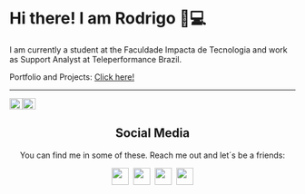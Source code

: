 <div>
  <h1>Hi there! I am Rodrigo 👋💻</h1>
  <p>
    I am currently a student at the Faculdade Impacta de Tecnologia and work as Support Analyst at Teleperformance Brazil.
  </p>
  <p>Portfolio and Projects: <a href="https://rodrigotrindade.netlify.app">Click here!</a></p>
</div>
  <hr>

<div class="wrap" style="display:flex; flex-direction: collumn; flex-wrap: wrap; justify-content: space-between;">
  <div class="cards" style="display:flex; flex-direction: row; flex-wrap: wrap; justify-content: space-between">
    <div class="most-languages">
        <a href="https://github.com/elir0d?tab=repositories">
          <div><img align="left" src="https://github-readme-stats.vercel.app/api/top-langs/?username=elir0d&count_private=true&layout=compact" width="100%" height="auto"/></div>
        </a>
    </div>
    <div class="github-stats">
        <a href="https://github-readme-stats.vercel.app/api?username=elir0d&show_icons=true">
          <div><img  align="right" src="https://github-readme-stats.vercel.app/api?username=elir0d&count_private=true&show_icons=true" width="100%" height="auto"/></div>
        </a>
    </div>
  </div>

  <div align="center" class="social-media" style="display:flex; flex-direction: collumn; flex-wrap: wrap;align-items: center;justify-content: center;align-items: center;width=100% height=200px;">
      <div>
        <h2  align="" style=";text-align: center; font-style: bolder; font-weight: bold;">
          Social Media
        </h2>
        <p style="text-align: center; margin-inline: 2px; font-style: bold;">
          You can find me in some of these. Reach me out and let´s be a friends:
        </p>
      </div>
    <div align="" class="media-links" style="display:flex; flex-direction: collumn; flex-wrap: wrap; align-items: center;justify-content: center; text-align: center;">
      <a href="https://www.freecodecamp.org/rodrigomacade">
        <img height="30" src="https://raw.githubusercontent.com/gist/Deftwun/e3756a8b518cbb354425/raw/6584db8babd6cbc4ecb35ed36f0d184a506b979e/free-code-camp-logo.svg">
      </a>&nbsp;&nbsp;
      <a href="https://twitter.com/elir0d"><img height="30" src="https://github.com/WaylonWalker/WaylonWalker/blob/main/icon/twitter.png?raw=true"></a>&nbsp;&nbsp;
      <a href="https://www.instagram.com/elir0d" >
        <img height="30" src="https://user-images.githubusercontent.com/37451620/118635309-cfe24280-b7a9-11eb-89fd-55e69345e871.png?raw=true">
      </a>&nbsp;&nbsp;
      <a href="https://www.linkedin.com/in/rodrigo-trindade-b05b73203/">
        <img height="30" src="https://github.com/WaylonWalker/WaylonWalker/blob/main/icon/linkedin.png?raw=true">
      </a>
    </div>
  </div>
</div>
